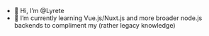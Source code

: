 - 👋 Hi, I’m @Lyrete
- 🌱 I’m currently learning Vue.js/Nuxt.js and more broader node.js backends to compliment my (rather legacy knowledge)

<!---
Lyrete/Lyrete is a ✨ special ✨ repository because its `README.md` (this file) appears on your GitHub profile.
You can click the Preview link to take a look at your changes.
--->
